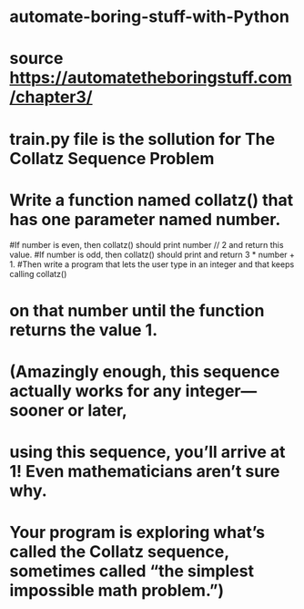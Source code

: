 # automate-boring-stuff-with-Python
# source https://automatetheboringstuff.com/chapter3/

# train.py file is the sollution for The Collatz Sequence Problem 

# Write a function named collatz() that has one parameter named number. 
#If number is even, then collatz() should print number // 2 and return this value. 
#If number is odd, then collatz() should print and return 3 * number + 1.
#Then write a program that lets the user type in an integer and that keeps calling collatz()
# on that number until the function returns the value 1. 
# (Amazingly enough, this sequence actually works for any integer—sooner or later, 
# using this sequence, you’ll arrive at 1! Even mathematicians aren’t sure why. 
# Your program is exploring what’s called the Collatz sequence, sometimes called “the simplest impossible math problem.”)
